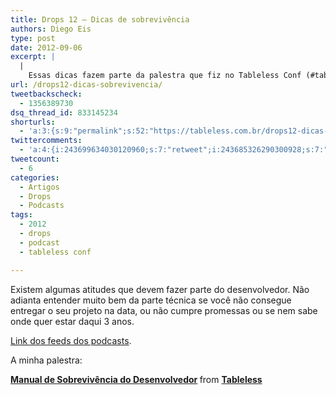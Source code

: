 ```yaml
---
title: Drops 12 – Dicas de sobrevivência
authors: Diego Eis
type: post
date: 2012-09-06
excerpt: |
  |
    Essas dicas fazem parte da palestra que fiz no Tableless Conf (#tablelessconf).
url: /drops12-dicas-sobrevivencia/
tweetbackscheck:
  - 1356389730
dsq_thread_id: 833145234
shorturls:
  - 'a:3:{s:9:"permalink";s:52:"https://tableless.com.br/drops12-dicas-sobrevivencia/";s:7:"tinyurl";s:26:"https://tinyurl.com/9t24xdx";s:4:"isgd";s:19:"https://is.gd/uqDzdy";}'
twittercomments:
  - 'a:4:{i:243699634030120960;s:7:"retweet";i:243685326290300928;s:7:"retweet";i:264878748086726656;s:7:"retweet";i:263627015830245376;s:7:"retweet";}'
tweetcount:
  - 6
categories:
  - Artigos
  - Drops
  - Podcasts
tags:
  - 2012
  - drops
  - podcast
  - tableless conf

---
```

Existem algumas atitudes que devem fazer parte do desenvolvedor. Não adianta entender muito bem da parte técnica se você não consegue entregar o seu projeto na data, ou não cumpre promessas ou se nem sabe onde quer estar daqui 3 anos.



[Link dos feeds dos podcasts][1].

A minha palestra:
   


<div style="margin-bottom:5px">
  <strong> <a href="https://www.slideshare.net/diegoeis/manual-de-sobrevivncia-do-desenvolvedor" title="Manual de Sobrevivência do Desenvolvedor" target="_blank">Manual de Sobrevivência do Desenvolvedor</a> </strong> from <strong><a href="https://www.slideshare.net/diegoeis" target="_blank">Tableless</a></strong>
</div>

 [1]: https://tableless.com.br/categoria/podcasts/feed